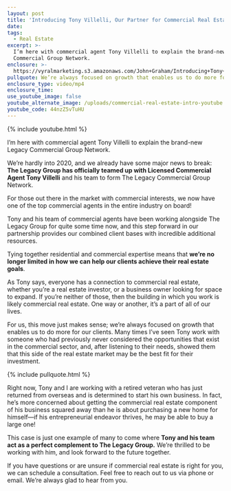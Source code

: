```yaml
---
layout: post
title: 'Introducing Tony Villelli, Our Partner for Commercial Real Estate'
date:
tags:
  - Real Estate
excerpt: >-
  I’m here with commercial agent Tony Villelli to explain the brand-new Legacy
  Commercial Group Network.
enclosure: >-
  https://vyralmarketing.s3.amazonaws.com/John+Graham/Introducing+Tony+Villelli%2C+Our+Partner+for+Commercial+Real+Estate.mp4
pullquote: We’re always focused on growth that enables us to do more for our clients.
enclosure_type: video/mp4
enclosure_time:
use_youtube_image: false
youtube_alternate_image: /uploads/commercial-real-estate-intro-youtube.jpg
youtube_code: 44nzZ5vTuHU
---
```


{% include youtube.html %}

I’m here with commercial agent Tony Villelli to explain the brand-new Legacy Commercial Group Network.

We’re hardly into 2020, and we already have some major news to break: **The Legacy Group has officially teamed up with Licensed Commercial Agent Tony Villelli** and his team to form The Legacy Commercial Group Network.&nbsp;

For those out there in the market with commercial interests, we now have one of the top commercial agents in the entire industry on board\!&nbsp;

Tony and his team of commercial agents have been working alongside The Legacy Group for quite some time now, and this step forward in our partnership provides our combined client bases with incredible additional resources.&nbsp;

Tying together residential and commercial expertise means that **we’re no longer limited in how we can help our clients achieve their real estate goals**.&nbsp;

As Tony says, everyone has a connection to commercial real estate, whether you’re a real estate investor, or a business owner looking for space to expand. If you’re neither of those, then the building in which you work is likely commercial real estate. One way or another, it’s a part of all of our lives.&nbsp;

For us, this move just makes sense; we’re always focused on growth that enables us to do more for our clients. Many times I’ve seen Tony work with someone who had previously never considered the opportunities that exist in the commercial sector, and, after listening to their needs, showed them that this side of the real estate market may be the best fit for their investment.&nbsp;

{% include pullquote.html %}

Right now, Tony and I are working with a retired veteran who has just returned from overseas and is determined to start his own business. In fact, he’s more concerned about getting the commercial real estate component of his business squared away than he is about purchasing a new home for himself—if his entrepreneurial endeavor thrives, he may be able to buy a large one\!&nbsp;

This case is just one example of many to come where **Tony and his team act as a perfect complement to The Legacy Group.** We’re thrilled to be working with him, and look forward to the future together.&nbsp;&nbsp;

If you have questions or are unsure if commercial real estate is right for you, we can schedule a consultation. Feel free to reach out to us via phone or email. We’re always glad to hear from you.